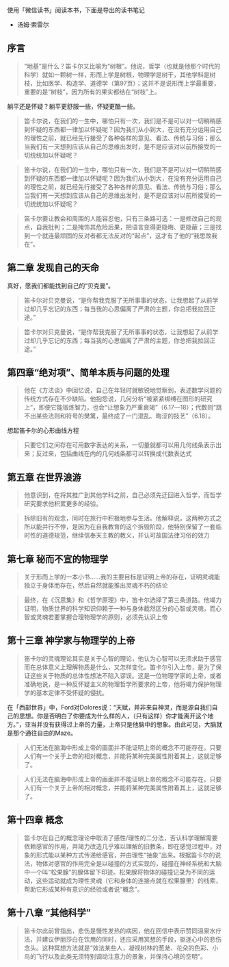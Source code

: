 使用「微信读书」阅读本书，下面是导出的读书笔记

- 汤姆·索雷尔

## 序言

> “地基”是什么？笛卡尔又比喻为“树根”。他说，哲学（也就是他那个时代的科学）就如一颗树一样，形而上学是树根，物理学是树干，其他学科是树枝，比如医学、构造学、道德学（第97页）；这并不是说形而上学最重要，重要的是“树枝”，因为所有的果实都结在“树枝”上。

躺平还是怀疑？躺平更舒服一些，怀疑更酷一些。
> 笛卡尔说，在我们的一生中，哪怕只有一次，我们是不是可以对一切稍稍感到怀疑的东西都一律加以怀疑呢？因为我们从小到大，在没有充分运用自己的理性之前，就已经先行接受了各种各样的意见、看法、传统与习俗；那么当我们有一天想到应该从自己的思维出发时，是不是应该对以前所接受的一切统统加以怀疑呢？

> 笛卡尔说，在我们的一生中，哪怕只有一次，我们是不是可以对一切稍稍感到怀疑的东西都一律加以怀疑呢？因为我们从小到大，在没有充分运用自己的理性之前，就已经先行接受了各种各样的意见、看法、传统与习俗；那么当我们有一天想到应该从自己的思维出发时，是不是应该对以前所接受的一切统统加以怀疑呢？

> 笛卡尔要让教会和周围的人能容忍他，只有三条路可选：一是修改自己的观点，自我批判；二是掩饰其危险后果，把语言变得更隐晦、更隐蔽；三是找到一个就连最顽固的反对者都无法反对的“起点”，这才有了他的“我思故我在”。


## 第二章 发现自己的天命

真好，愿我们都能找到自己的“贝克曼”。
> 笛卡尔对贝克曼说，“是你帮我克服了无所事事的状态，让我想起了从前学过却几乎忘记的东西；每当我的心思偏离了严肃的主题，你总把我拉回正途。”

> 笛卡尔对贝克曼说，“是你帮我克服了无所事事的状态，让我想起了从前学过却几乎忘记的东西；每当我的心思偏离了严肃的主题，你总把我拉回正途。”


## 第四章“绝对项”、简单本质与问题的处理

> 他在《方法谈》中回忆说，自己在年轻时就敏锐地觉察到，表述数学问题的传统方式存在不少缺陷。他抱怨说，几何分析“被紧紧绑缚在图形的研究上”，即便它能锻炼智力，也会“让想象力严重衰竭”（6.17—18）；代数则“跳不出某些法则和符号的樊篱，最终成了一门混乱、晦涩的技艺”（6.18）。

想起笛卡尔的心形曲线方程
> 只要它们之间存在可用数字表达的关系，一切量就都可以用几何线条表示出来；反过来，包括曲线在内的几何线条都可以转换成代数表达式


## 第五章 在世界浪游

> 他意识到，在将其推广到其他学科之前，自己必须先迂回进入哲学，而哲学研究要求他积累更多的经验。

> 拆除旧有的观念，同时在旅行中积极地参与生活。他解释说，这两种方式之所以能并行不悖，是因为在自我教育的这个拆毁阶段，他特别保留了一套临时性的道德规范，继续信奉天主教的教义，并认可故国法律习俗的效力


## 第七章 秘而不宣的物理学

> 关于形而上学的一本小书……我的主要目标是证明上帝的存在，证明灵魂能独立于身体而存在，然后自然就能推出灵魂不朽的结论

> 最终，在《沉思集》和《哲学原理》中，笛卡尔选择了第三条道路。他竭力证明，物质世界的科学知识仰赖于一种与身体截然区分的心智或灵魂，而心智或灵魂若要掌握合理物理学的原则，必须先认识上帝


## 第十三章 神学家与物理学的上帝

> 笛卡尔的灵魂理论其实是关于心智的理论，他认为心智可以无须求助于感官而在总体意义上理解物质是什么，又怎样变化。笛卡尔引入上帝，是为了保证这些关于物质的总体性想法不陷入谬误。这是一位物理学家的上帝，或者准确地说，是一种反怀疑主义的物理哲学所要求的上帝，他将竭力保护物理学的基本定律不受怀疑的侵扰。

在「西部世界」中，Ford对Dolores说：“天赋，并非来自神灵，而是源自我们自己的思想。你是否明白了你要成为什么样的人，（只有这样）你才能离开这个地方。”，亚当并没有获得过上帝的力量，上帝只是他脑中的想象。由此可见，大脑就是那个通往自由的Maze。
> 人们无法在脑海中形成上帝的画面并不能证明上帝的概念不可能存在。只要人们有一个关于上帝的相对概念，并能将某种完美属性附着其上，这就足够了。

> 人们无法在脑海中形成上帝的画面并不能证明上帝的概念不可能存在。只要人们有一个关于上帝的相对概念，并能将某种完美属性附着其上，这就足够了。


## 第十四章 概念

> 笛卡尔在自己的概念理论中取消了感性/理性的二分法，否认科学理解需要依赖感官的作用，并竭力改造几乎难以理解的旧教条，即在感觉过程中，对象的形式能以某种方式传递给感官，并由理性“抽象”出来。根据笛卡尔的说法，物体对感官的作用完全是以碰撞的方式实现的，碰撞在神经系统和大脑中一个叫“松果腺”的腺体留下印迹。松果腺将物体的碰撞记录为不同的运动，这些运动就成为理性灵魂（它和身体的连接点就在松果腺里）的线索，帮助它形成某种有意识的经验或者说“概念”。


## 第十八章 “其他科学”

> 笛卡尔此前曾指出，悲伤是慢性发热的病因，他在回信中表示赞同温泉水疗法，并建议伊丽莎白在饮用的同时，还应采用冥想的手段，驱逐心中的悲伤念头。这种冥想方法就是“效法某些人，凝视树林的葱茏、花朵的色彩、小鸟的飞行以及此类无须特别调动注意力的景象，并保持心境的空明”。